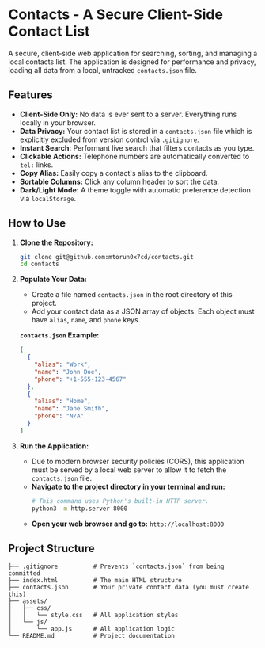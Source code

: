 # Contacts - A Secure Client-Side Contact List

A secure, client-side web application for searching, sorting, and managing a local contacts list. The application is designed for performance and privacy, loading all data from a local, untracked `contacts.json` file.

## Features

- **Client-Side Only:** No data is ever sent to a server. Everything runs locally in your browser.
- **Data Privacy:** Your contact list is stored in a `contacts.json` file which is explicitly excluded from version control via `.gitignore`.
- **Instant Search:** Performant live search that filters contacts as you type.
- **Clickable Actions:** Telephone numbers are automatically converted to `tel:` links.
- **Copy Alias:** Easily copy a contact's alias to the clipboard.
- **Sortable Columns:** Click any column header to sort the data.
- **Dark/Light Mode:** A theme toggle with automatic preference detection via `localStorage`.

## How to Use

1.  **Clone the Repository:**
    ```sh
    git clone git@github.com:mtorun0x7cd/contacts.git
    cd contacts
    ```

2.  **Populate Your Data:**
    - Create a file named `contacts.json` in the root directory of this project.
    - Add your contact data as a JSON array of objects. Each object must have `alias`, `name`, and `phone` keys.

    **`contacts.json` Example:**
    ```json
    [
      {
        "alias": "Work",
        "name": "John Doe",
        "phone": "+1-555-123-4567"
      },
      {
        "alias": "Home",
        "name": "Jane Smith",
        "phone": "N/A"
      }
    ]
    ```

3.  **Run the Application:**
    - Due to modern browser security policies (CORS), this application must be served by a local web server to allow it to fetch the `contacts.json` file.
    - **Navigate to the project directory in your terminal and run:**
      ```sh
      # This command uses Python's built-in HTTP server.
      python3 -m http.server 8000
      ```
    - **Open your web browser and go to:** `http://localhost:8000`

## Project Structure

```contacts/
├── .gitignore          # Prevents `contacts.json` from being committed
├── index.html          # The main HTML structure
├── contacts.json       # Your private contact data (you must create this)
├── assets/
│   ├── css/
│   │   └── style.css   # All application styles
│   └── js/
│       └── app.js      # All application logic
└── README.md           # Project documentation
